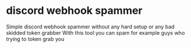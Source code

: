 # discord webhook spammer
Simple discord webhook spammer without any hard setup or any bad skidded token grabber
With this tool you can spam for example guys who trying to token grab you

